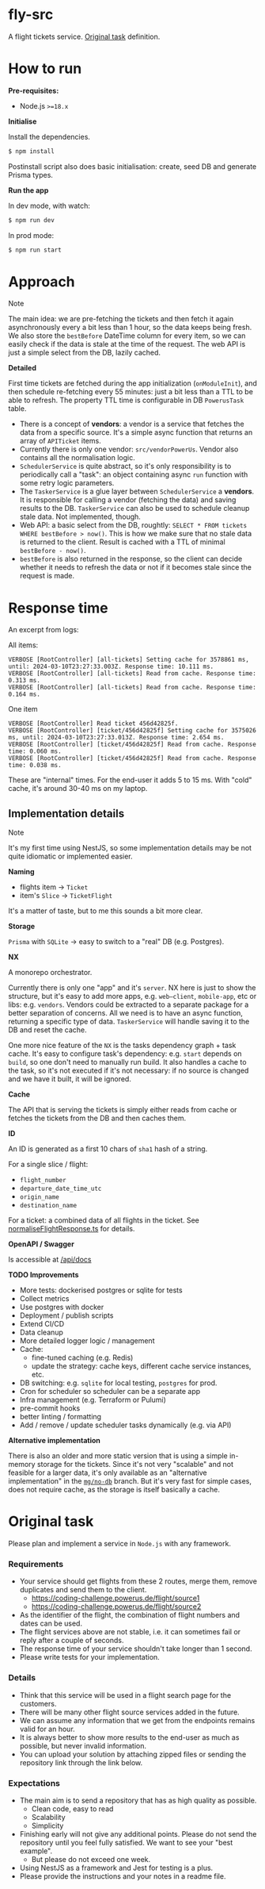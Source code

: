 # fly-src

A flight tickets service. [Original task](#original-task) definition.

# How to run

**Pre-requisites:**

- Node.js `>=18.x`

**Initialise**

Install the dependencies.

```sh
$ npm install
```

Postinstall script also does basic initialisation: create, seed DB and generate Prisma types.

**Run the app**

In dev mode, with watch:

```sh
$ npm run dev
```

In prod mode:

```sh
$ npm run start
```

# Approach

> [!NOTE]
> The main idea: we are pre-fetching the tickets and then fetch it again asynchronously every a bit less than 1 hour, so the data keeps being fresh.
> We also store the `bestBefore` DateTime column for every item, so we can easily check if the data is stale at the time of the request.
> The web API is just a simple select from the DB, lazily cached.

**Detailed**

First time tickets are fetched during the app initialization (`onModuleInit`), and then schedule re-fetching every 55 minutes: just a bit less than a TTL to be able to refresh.
The property TTL time is configurable in DB `PowerusTask` table.

- There is a concept of **vendors**: a vendor is a service that fetches the data from a specific source. It's a simple async function that returns an array of `APITicket` items.
- Currently there is only one vendor: `src/vendorPowerUs`. Vendor also contains all the normalisation logic.
- `SchedulerService` is quite abstract, so it's only responsibility is to periodically call a "task": an object containing async `run` function with some retry logic parameters.
- The `TaskerService` is a glue layer between `SchedulerService` a **vendors**. It is responsible for calling a vendor (fetching the data) and saving results to the DB. `TaskerService` can also be used to schedule cleanup stale data. Not implemented, though.
- Web API: a basic select from the DB, roughtly: `SELECT * FROM tickets WHERE bestBefore > now()`. This is how we make sure that no stale data is returned to the client. Result is cached with a TTL of minimal `bestBefore - now()`.
- `bestBefore` is also returned in the response, so the client can decide whether it needs to refresh the data or not if it becomes stale since the request is made.

# Response time

An excerpt from logs:

All items:

```
VERBOSE [RootController] [all-tickets] Setting cache for 3578861 ms, until: 2024-03-10T23:27:33.003Z. Response time: 10.111 ms.
VERBOSE [RootController] [all-tickets] Read from cache. Response time: 0.313 ms.
VERBOSE [RootController] [all-tickets] Read from cache. Response time: 0.164 ms.
```

One item

```
VERBOSE [RootController] Read ticket 456d42825f.
VERBOSE [RootController] [ticket/456d42825f] Setting cache for 3575026 ms, until: 2024-03-10T23:27:33.013Z. Response time: 2.654 ms.
VERBOSE [RootController] [ticket/456d42825f] Read from cache. Response time: 0.060 ms.
VERBOSE [RootController] [ticket/456d42825f] Read from cache. Response time: 0.038 ms.
```

These are "internal" times. For the end-user it adds 5 to 15 ms. With "cold" cache, it's around 30-40 ms on my laptop.

## Implementation details

> [!NOTE]
> It's my first time using NestJS, so some implementation details may be not quite idiomatic or implemented easier.

**Naming**

- flights item → `Ticket`
- item's `Slice` → `TicketFlight`

It's a matter of taste, but to me this sounds a bit more clear.

**Storage**

`Prisma` with `SQLite` → easy to switch to a "real" DB (e.g. Postgres).

**NX**

A monorepo orchestrator.

Currently there is only one "app" and it's `server`.
NX here is just to show the structure, but it's easy to add more apps, e.g. `web–client`, `mobile-app`, etc or libs: e.g. `vendors`.
Vendors could be extracted to a separate package for a better separation of concerns.
All we need is to have an async function, returning a specific type of data. `TaskerService` will handle saving it to the DB and reset the cache.

One more nice feature of the `NX` is the tasks dependency graph + task cache.
It's easy to configure task's dependency: e.g. `start` depends on `build`, so one don't need to manually run build. It also handles a cache to the task, so it's not executed if it's not necessary: if no source is changed and we have it built, it will be ignored.

**Cache**

The API that is serving the tickets is simply either reads from cache or fetches the tickets from the DB and then caches them.

**ID**

An ID is generated as a first 10 chars of `sha1` hash of a string.

For a single slice / flight:

- `flight_number`
- `departure_date_time_utc`
- `origin_name`
- `destination_name`

For a ticket: a combined data of all flights in the ticket.
See [normaliseFlightResponse.ts](./apps/server/src/vendorPowerUs/normaliseFlightResponse.ts) for details.

**OpenAPI / Swagger**

Is accessible at [/api/docs](http://localhost:3000/api/docs)

**TODO Improvements**

- More tests: dockerised postgres or sqlite for tests
- Collect metrics
- Use postgres with docker
- Deployment / publish scripts
- Extend CI/CD
- Data cleanup
- More detailed logger logic / management
- Cache:
  - fine-tuned caching (e.g. Redis)
  - update the strategy: cache keys, different cache service instances, etc.
- DB switching: e.g. `sqlite` for local testing, `postgres` for prod.
- Cron for scheduler so scheduler can be a separate app
- Infra management (e.g. Terraform or Pulumi)
- pre-commit hooks
- better linting / formatting
- Add / remove / update scheduler tasks dynamically (e.g. via API)

**Alternative implementation**

There is also an older and more static version that is using a simple in-memory storage for the tickets.
Since it's not very "scalable" and not feasible for a larger data, it's only available as an "alternative implementation" in the [`mg/no-db`](https://github.com/maxim-grishaev/fly-src/tree/mg/no-db) branch.
But it's very fast for simple cases, does not require cache, as the storage is itself basically a cache.

# Original task

Please plan and implement a service in `Node.js` with any framework.

### Requirements

- Your service should get flights from these 2 routes, merge them, remove duplicates and send them to the client.
  - https://coding-challenge.powerus.de/flight/source1
  - https://coding-challenge.powerus.de/flight/source2
- As the identifier of the flight, the combination of flight numbers and dates can be used.
- The flight services above are not stable, i.e. it can sometimes fail or reply after a couple of seconds.
- The response time of your service shouldn't take longer than 1 second.
- Please write tests for your implementation.

### Details

- Think that this service will be used in a flight search page for the customers.
- There will be many other flight source services added in the future.
- We can assume any information that we get from the endpoints remains valid for an hour.
- It is always better to show more results to the end-user as much as possible, but never invalid information.
- You can upload your solution by attaching zipped files or sending the repository link through the link below.

### Expectations

- The main aim is to send a repository that has as high quality as possible.
  - Clean code, easy to read
  - Scalability
  - Simplicity
- Finishing early will not give any additional points. Please do not send the repository until you feel fully satisfied. We want to see your "best example".
  - But please do not exceed one week.
- Using NestJS as a framework and Jest for testing is a plus.
- Please provide the instructions and your notes in a readme file.
